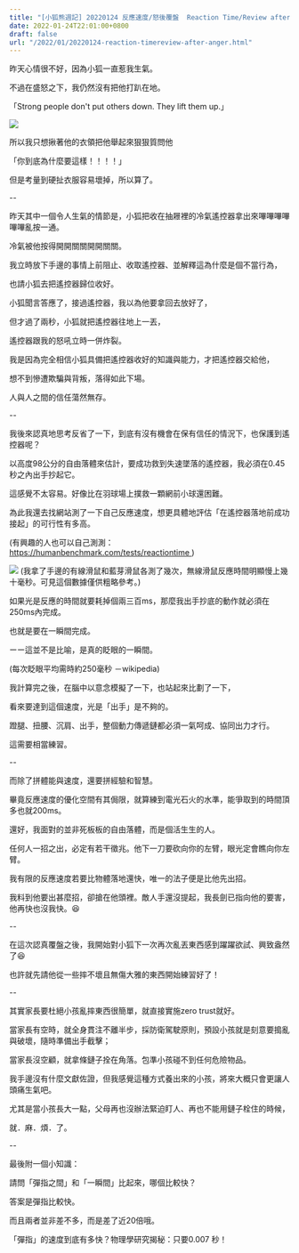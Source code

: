 ```yaml
---
title: "[小狐熊週記] 20220124 反應速度/怒後覆盤  Reaction Time/Review after anger"
date: 2022-01-24T22:01:00+0800
draft: false
url: "/2022/01/20220124-reaction-timereview-after-anger.html"
---
```


昨天心情很不好，因為小狐一直惹我生氣。

不過在盛怒之下，我仍然沒有把他打趴在地。




「Strong people don't put others down. They lift them up.」



![]($https://blogger.googleusercontent.com/img/b/R29vZ2xl/AVvXsEjWSXXF3psRgew9zXgxV-VoLpvG1vUuCYjSId7P0bpyRadQ81T_rOVISIFSiC4K8hHvPzxc89VjjTLMVu5iC5lKVhzpJhpgM8y-oVLws7_YVIUBU2vKDUXL3TTsku9HiqqZCNp91GUxQNE/w400-h400/image.png)



所以我只想揪著他的衣領把他舉起來狠狠質問他

「你到底為什麼要這樣！！！！」




但是考量到硬扯衣服容易壞掉，所以算了。




--

昨天其中一個令人生氣的情節是，小狐把收在抽屜裡的冷氣遙控器拿出來嗶嗶嗶嗶嗶嗶亂按一通。

冷氣被他按得開開關關開開關關。

我立時放下手邊的事情上前阻止、收取遙控器、並解釋這為什麼是個不當行為，

也請小狐去把遙控器歸位收好。

小狐聞言答應了，接過遙控器，我以為他要拿回去放好了，

但才過了兩秒，小狐就把遙控器往地上一丟，

遙控器跟我的怒吼立時一併炸裂。




我是因為完全相信小狐具備把遙控器收好的知識與能力，才把遙控器交給他，

想不到慘遭欺騙與背叛，落得如此下場。

人與人之間的信任蕩然無存。

--

我後來認真地思考反省了一下，到底有沒有機會在保有信任的情況下，也保護到遙控器呢？




以高度98公分的自由落體來估計，要成功救到失速墜落的遙控器，我必須在0.45秒之內出手抄起它。

這感覺不太容易。好像比在羽球場上撲救一顆網前小球還困難。




為此我還去找網站測了一下自己反應速度，想更具體地評估「在遙控器落地前成功接起」的可行性有多高。

(有興趣的人也可以自己測測：https://humanbenchmark.com/tests/reactiontime )



![]($https://blogger.googleusercontent.com/img/b/R29vZ2xl/AVvXsEidN6IuSfwUkXsF0RvJbi1kEVp2Le12fKoD7FvweV2GqVFSH2eTqOBuXM6wEwPjAnHp32H5IolC9koKWzJdGxTWWKp_E5aWUlFZTVTaD33BZc4TNsw89Zch0Hdmd1LTBjO-dI20QjN-gIY/)
(我拿了手邊的有線滑鼠和藍芽滑鼠各測了幾次，無線滑鼠反應時間明顯慢上幾十毫秒。可見這個數據僅供粗略參考。)




如果光是反應的時間就要耗掉個兩三百ms，那麼我出手抄底的動作就必須在250ms內完成。

也就是要在一瞬間完成。

ーー這並不是比喻，是真的眨眼的一瞬間。

(每次眨眼平均需時約250毫秒 －wikipedia)




我計算完之後，在腦中以意念模擬了一下，也站起來比劃了一下，

看來要達到這個速度，光是「出手」是不夠的。

蹬腿、扭腰、沉肩、出手，整個動力傳遞鏈都必須一氣呵成、協同出力才行。

這需要相當練習。

--

而除了拼體能與速度，還要拼經驗和智慧。

畢竟反應速度的優化空間有其侷限，就算練到電光石火的水準，能爭取到的時間頂多也就200ms。

還好，我面對的並非死板板的自由落體，而是個活生生的人。

任何人一招之出，必定有若干徵兆。他下一刀要砍向你的左臂，眼光定會瞧向你左臂。

我有限的反應速度若要比物體落地還快，唯一的法子便是比他先出招。

我料到他要出甚麼招，卻搶在他頭裡。敵人手還沒提起，我長劍已指向他的要害，他再快也沒我快。😆

--

在這次認真覆盤之後，我開始對小狐下一次再次亂丟東西感到躍躍欲試、興致盎然了😆

也許就先請他從一些摔不壞且無傷大雅的東西開始練習好了！

--




其實家長要杜絕小孩亂摔東西很簡單，就直接實施zero trust就好。

當家長有空時，就全身貫注不離半步，採防衛駕駛原則，預設小孩就是刻意要搗亂與破壞，隨時準備出手截擊；

當家長沒空顧，就拿條鏈子拴在角落。包準小孩碰不到任何危險物品。




我手邊沒有什麼文獻佐證，但我感覺這種方式養出來的小孩，將來大概只會更讓人頭痛生氣吧。

尤其是當小孩長大一點，父母再也沒辦法緊迫盯人、再也不能用鏈子栓住的時候，

就．麻．煩．了。




--




最後附一個小知識：

請問「彈指之間」和「一瞬間」比起來，哪個比較快？







答案是彈指比較快。

而且兩者並非差不多，而是差了近20倍哦。




「彈指」的速度到底有多快？物理學研究揭秘：只要0.007 秒！





